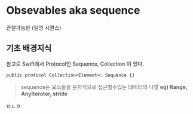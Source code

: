 
# Obsevables aka sequence
관찰가능한 (일명 시퀀스)

## 기초 배경지식
참고로 Swift에서 Protocol인 Sequence, Collection 이 있다.
```
public protocol Collection<Element>: Sequence {}
```
> sequence는 요소들을 순차적으로 접근할수있는 데이터의 나열
> **eg) Range, AnyIterator, stride**



ㅁㄴㅇ

